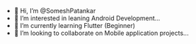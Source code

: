 - 👋 Hi, I’m @SomeshPatankar
- 👀 I’m interested in leaning Android Development... 
- 🌱 I’m currently learning Flutter (Beginner)
- 💞️ I’m looking to collaborate on Mobile application projects...
